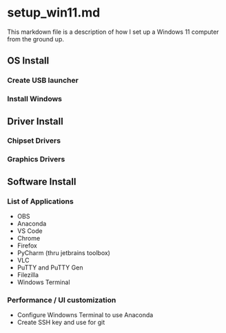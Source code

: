 # setup_win11.md

This markdown file is a description of how I set up a Windows 11 computer from the ground up.

## OS Install

### Create USB launcher

### Install Windows

## Driver Install

### Chipset Drivers

### Graphics Drivers

## Software Install

### List of Applications

 * OBS
 * Anaconda
 * VS Code
 * Chrome
 * Firefox
 * PyCharm (thru jetbrains toolbox)
 * VLC
 * PuTTY and PuTTY Gen
 * Filezilla
 * Windows Terminal

### Performance / UI customization

 * Configure Windowns Terminal to use Anaconda
 * Create SSH key and use for git

